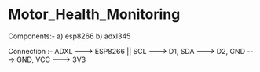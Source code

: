 # Motor_Health_Monitoring

Components:-
a) esp8266
b) adxl345

Connection :- 
ADXL ---> ESP8266 ||
SCL  ---> D1,
SDA  ---> D2,
GND  ---> GND,
VCC  ---> 3V3

